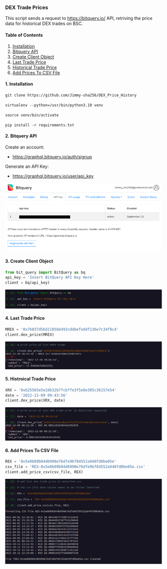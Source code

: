 ### DEX Trade Prices

This script sends a request to https://bitquery.io/ API, retriving the price data for historical DEX trades on BSC.

#### Table of Contents  
1. [Installation](#installation)
2. [Bitquery API](#bitquery_api)
3. [Create Client Object](#client_object)
4. [Last Trade Price](#last_price)
5. [Historical Trade Price](#historical_price)
6. [Add Prices To CSV File](#add_price_csv)

<a name="installation"/>

#### 1. Installation 

```shell
git clone https://github.com/Jimmy-sha256/DEX_Price_History

virtualenv --python=/usr/bin/python3.10 venv

source venv/bin/activate

pip install -r requirements.txt
```

<a name="bitquery_api"/>

#### 2. Bitquery API

Create an account: 
* https://graphql.bitquery.io/auth/signup

Generate an API Key: 
* https://graphql.bitquery.io/user/api_key


![](images/api_key.png)


<a name="client_object"/>

#### 3. Create Client Object

```py
from bit_query import BitQuery as bq
api_key = 'Insert BitQuery API Key Here' 
client = bq(api_key)
```

![](images/client_object.png)

<a name="last_price"/>

#### 4. Last Trade Price

```py
MREX = '0x76837d56d1105bb493cddbefeddf136e7c34f0c4'
client.dex_price(MREX)
```

![](images/last_trade.png)

<a name="historical_price"/>

#### 5. Histroical Trade Price

```py
XRX = '0xb25583e5e2db32b7fcbffe3f5e8e305c36157e54' 
date = '2022-12-09 09:43:56' 
client.dex_price(XRX, date)
```

![](images/last_price_prior_date.png)


<a name="add_price_csv"/>

#### 6. Add Prices To CSV File

```py
REX = '0x5e0b09b04d6990e76dfe9bf84552a940fd0be05e' 
csv_file = 'REX-0x5e0b09b04d6990e76dfe9bf84552a940fd0be05e.csv' 
client.add_price_csv(csv_file, REX) 
```

![](images/format_csv.png)
